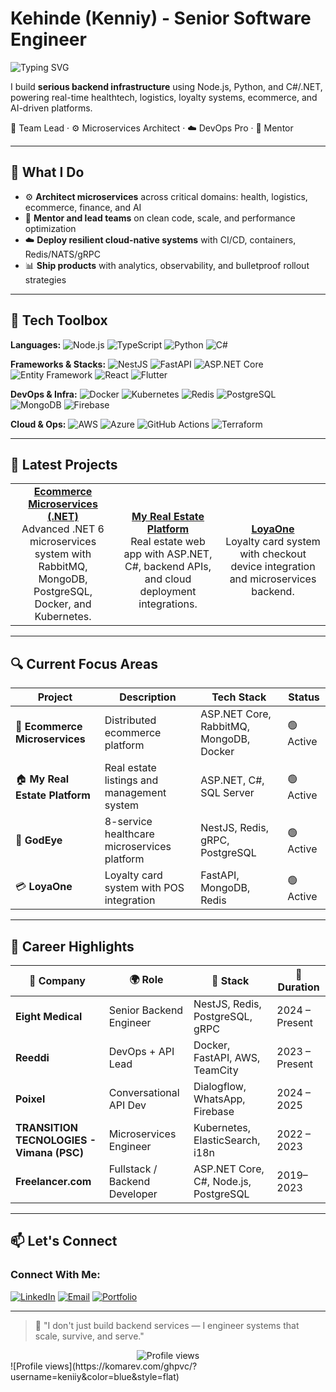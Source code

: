 
# Kehinde (Kenniy) - Senior Software Engineer

![Typing SVG](https://readme-typing-svg.herokuapp.com?font=Fira+Code&weight=600&size=24&pause=1000&color=2962FF&width=435&lines=Hey%2C+I'm+Kehinde+(Kenniy);Senior+Software+Engineer;System+Architect;DevOps+Pro;Team+Lead)

I build **serious backend infrastructure** using Node.js, Python, and C#/.NET, powering real-time healthtech, logistics, loyalty systems, ecommerce, and AI-driven platforms.

💼 Team Lead · ⚙️ Microservices Architect · ☁️ DevOps Pro · 🧠 Mentor

---

## 🚧 What I Do

- ⚙️ **Architect microservices** across critical domains: health, logistics, ecommerce, finance, and AI
- 🧠 **Mentor and lead teams** on clean code, scale, and performance optimization
- ☁️ **Deploy resilient cloud-native systems** with CI/CD, containers, Redis/NATS/gRPC
- 📊 **Ship products** with analytics, observability, and bulletproof rollout strategies

---

## 🔧 Tech Toolbox

**Languages:**
![Node.js](https://img.shields.io/badge/-Node.js-339933?logo=node.js&logoColor=white)
![TypeScript](https://img.shields.io/badge/-TypeScript-3178C6?logo=typescript&logoColor=white)
![Python](https://img.shields.io/badge/-Python-3776AB?logo=python&logoColor=white)
![C#](https://img.shields.io/badge/-C%23-239120?logo=c-sharp&logoColor=white)

**Frameworks & Stacks:**
![NestJS](https://img.shields.io/badge/-NestJS-E0234E?logo=nestjs&logoColor=white)
![FastAPI](https://img.shields.io/badge/-FastAPI-009688?logo=fastapi&logoColor=white)
![ASP.NET Core](https://img.shields.io/badge/-ASP.NET%20Core-512BD4?logo=dotnet&logoColor=white)
![Entity Framework](https://img.shields.io/badge/-Entity%20Framework-512BD4?logo=dotnet&logoColor=white)
![React](https://img.shields.io/badge/-React-61DAFB?logo=react&logoColor=black)
![Flutter](https://img.shields.io/badge/-Flutter-02569B?logo=flutter&logoColor=white)

**DevOps & Infra:**
![Docker](https://img.shields.io/badge/-Docker-2496ED?logo=docker&logoColor=white)
![Kubernetes](https://img.shields.io/badge/-Kubernetes-326CE5?logo=kubernetes&logoColor=white)
![Redis](https://img.shields.io/badge/-Redis-DC382D?logo=redis&logoColor=white)
![PostgreSQL](https://img.shields.io/badge/-PostgreSQL-336791?logo=postgresql&logoColor=white)
![MongoDB](https://img.shields.io/badge/-MongoDB-47A248?logo=mongodb&logoColor=white)
![Firebase](https://img.shields.io/badge/-Firebase-FFCA28?logo=firebase&logoColor=black)

**Cloud & Ops:**
![AWS](https://img.shields.io/badge/-AWS-232F3E?logo=amazon-aws&logoColor=white)
![Azure](https://img.shields.io/badge/-Azure-0078D4?logo=microsoft-azure&logoColor=white)
![GitHub Actions](https://img.shields.io/badge/-GitHub%20Actions-2088FF?logo=github-actions&logoColor=white)
![Terraform](https://img.shields.io/badge/-Terraform-7B42BC?logo=terraform&logoColor=white)

---

## 🌟 Latest Projects

<table>
  <tr>
    <td align="center" width="33%">
      <a href="https://github.com/keniiy/EcommerceMicroservices">
        <b>Ecommerce Microservices (.NET)</b>
      </a>
      <br>
      Advanced .NET 6 microservices system with RabbitMQ, MongoDB, PostgreSQL, Docker, and Kubernetes.
    </td>
    <td align="center" width="33%">
      <a href="https://github.com/keniiy/My-Real-Estate-master">
        <br>
        <b>My Real Estate Platform</b>
      </a>
      <br>
      Real estate web app with ASP.NET, C#, backend APIs, and cloud deployment integrations.
    </td>
    <td align="center" width="33%">
      <a href="https://github.com/keniiy/loyalty-system">
        <br>
        <b>LoyaOne</b>
      </a>
      <br>
      Loyalty card system with checkout device integration and microservices backend.
    </td>
  </tr>
</table>

---

## 🔍 Current Focus Areas

| Project | Description | Tech Stack | Status |
|---------|-------------|------------|--------|
| 🏬 **Ecommerce Microservices** | Distributed ecommerce platform | ASP.NET Core, RabbitMQ, MongoDB, Docker | 🟢 Active |
| 🏠 **My Real Estate Platform** | Real estate listings and management system | ASP.NET, C#, SQL Server | 🟢 Active |
| 🏥 **GodEye** | 8-service healthcare microservices platform | NestJS, Redis, gRPC, PostgreSQL | 🟢 Active |
| 💳 **LoyaOne** | Loyalty card system with POS integration | FastAPI, MongoDB, Redis | 🟢 Active |

---

## 🧠 Career Highlights

| 💼 Company | 🌍 Role | 🚀 Stack | 📆 Duration |
|-----------|--------|----------|------------|
| **Eight Medical** | Senior Backend Engineer | NestJS, Redis, PostgreSQL, gRPC | 2024 – Present |
| **Reeddi** | DevOps + API Lead | Docker, FastAPI, AWS, TeamCity | 2023 – Present |
| **Poixel** | Conversational API Dev | Dialogflow, WhatsApp, Firebase | 2024 – 2025 |
| **TRANSITION TECNOLOGIES - Vimana (PSC)** | Microservices Engineer | Kubernetes, ElasticSearch, i18n | 2022 – 2023 |
| **Freelancer.com** | Fullstack / Backend Developer | ASP.NET Core, C#, Node.js, PostgreSQL | 2019–2023 |

---

## 📫 Let's Connect
### Connect With Me:

[![LinkedIn](https://img.shields.io/badge/-LinkedIn-0077B5?style=for-the-badge&logo=linkedin&logoColor=white)](https://www.linkedin.com/in/kehinde-kehinde)
[![Email](https://img.shields.io/badge/-Email-D14836?style=for-the-badge&logo=gmail&logoColor=white)](mailto:hello@workingtalentagency.com)
[![Portfolio](https://img.shields.io/badge/-Portfolio-000000?style=for-the-badge&logo=About.me&logoColor=white)](https://workingtalentagency.com)
</div>

---

> 💬 "I don't just build backend services — I engineer systems that scale, survive, and serve."

<div align="center">
  <img src="https://komarev.com/ghpvc/?username=keniiy&color=blue&style=flat" alt="Profile views" />
</div>
![Profile views](https://komarev.com/ghpvc/?username=keniiy&color=blue&style=flat)
